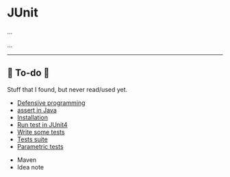 # JUnit

<div class="row row-cols-md-2"><div>

...
</div><div>

...
</div></div>

<hr class="sep-both">

## 👻 To-do 👻

Stuff that I found, but never read/used yet.

<div class="row row-cols-md-2"><div>

* [Defensive programming](tests/dp.md)
* [assert in Java](tests/asserts.md)
* [Installation](tests/setup.md)
* [Run test in JUnit4](tests/junit4.md)
* [Write some tests](tests/code.md)
* [Tests suite](tests/suite.md)
* [Parametric tests](tests/par.md)
</div><div>

* Maven
* Idea note
</div></div>